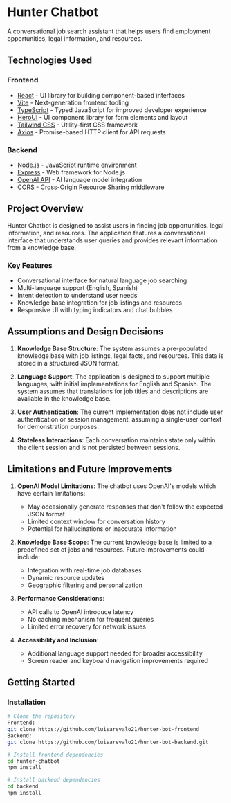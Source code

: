# Hunter Chatbot

A conversational job search assistant that helps users find employment opportunities, legal information, and resources.

## Technologies Used

### Frontend

- [React](https://reactjs.org) - UI library for building component-based interfaces
- [Vite](https://vitejs.dev) - Next-generation frontend tooling
- [TypeScript](https://www.typescriptlang.org) - Typed JavaScript for improved developer experience
- [HeroUI](https://heroui.com) - UI component library for form elements and layout
- [Tailwind CSS](https://tailwindcss.com) - Utility-first CSS framework
- [Axios](https://axios-http.com) - Promise-based HTTP client for API requests

### Backend

- [Node.js](https://nodejs.org) - JavaScript runtime environment
- [Express](https://expressjs.com) - Web framework for Node.js
- [OpenAI API](https://openai.com/api/) - AI language model integration
- [CORS](https://www.npmjs.com/package/cors) - Cross-Origin Resource Sharing middleware

## Project Overview

Hunter Chatbot is designed to assist users in finding job opportunities, legal information, and resources. The application features a conversational interface that understands user queries and provides relevant information from a knowledge base.

### Key Features

- Conversational interface for natural language job searching
- Multi-language support (English, Spanish)
- Intent detection to understand user needs
- Knowledge base integration for job listings and resources
- Responsive UI with typing indicators and chat bubbles

## Assumptions and Design Decisions

1. **Knowledge Base Structure**: The system assumes a pre-populated knowledge base with job listings, legal facts, and resources. This data is stored in a structured JSON format.

2. **Language Support**: The application is designed to support multiple languages, with initial implementations for English and Spanish. The system assumes that translations for job titles and descriptions are available in the knowledge base.

3. **User Authentication**: The current implementation does not include user authentication or session management, assuming a single-user context for demonstration purposes.

4. **Stateless Interactions**: Each conversation maintains state only within the client session and is not persisted between sessions.

## Limitations and Future Improvements

1. **OpenAI Model Limitations**: The chatbot uses OpenAI's models which have certain limitations:

   - May occasionally generate responses that don't follow the expected JSON format
   - Limited context window for conversation history
   - Potential for hallucinations or inaccurate information

2. **Knowledge Base Scope**: The current knowledge base is limited to a predefined set of jobs and resources. Future improvements could include:

   - Integration with real-time job databases
   - Dynamic resource updates
   - Geographic filtering and personalization

3. **Performance Considerations**:

   - API calls to OpenAI introduce latency
   - No caching mechanism for frequent queries
   - Limited error recovery for network issues

4. **Accessibility and Inclusion**:
   - Additional language support needed for broader accessibility
   - Screen reader and keyboard navigation improvements required

## Getting Started

### Installation

```bash
# Clone the repository
Frontend:
git clone https://github.com/luisarevalo21/hunter-bot-frontend
Backend:
git clone https://github.com/luisarevalo21/hunter-bot-backend.git

# Install frontend dependencies
cd hunter-chatbot
npm install

# Install backend dependencies
cd backend
npm install
```
